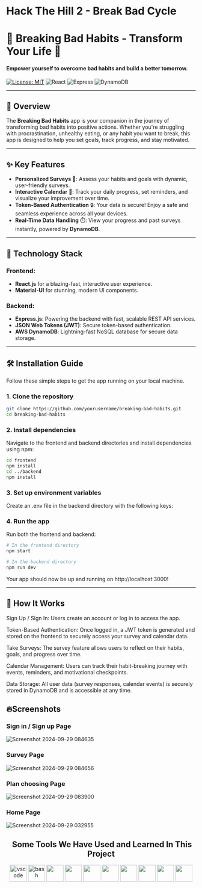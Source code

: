 # Hack The Hill 2 - Break Bad Cycle

# 🚀 Breaking Bad Habits - Transform Your Life 🌟


#### **Empower yourself to overcome bad habits and build a better tomorrow.**

[![License: MIT](https://img.shields.io/badge/License-MIT-green.svg)](LICENSE)
![React](https://img.shields.io/badge/Frontend-React-blue)
![Express](https://img.shields.io/badge/Backend-Express.js-green)
![DynamoDB](https://img.shields.io/badge/Database-DynamoDB-orange)

---

## 🎯 **Overview**
The **Breaking Bad Habits** app is your companion in the journey of transforming bad habits into positive actions. Whether you're struggling with procrastination, unhealthy eating, or any habit you want to break, this app is designed to help you set goals, track progress, and stay motivated.

---

## ✨ **Key Features**
- **Personalized Surveys** 📝: Assess your habits and goals with dynamic, user-friendly surveys.
- **Interactive Calendar** 📅: Track your daily progress, set reminders, and visualize your improvement over time.
- **Token-Based Authentication** 🔒: Your data is secure! Enjoy a safe and seamless experience across all your devices.
- **Real-Time Data Handling** ⏱️: View your progress and past surveys instantly, powered by **DynamoDB**.

---

## 🚀 **Technology Stack**
### Frontend:
- **React.js** for a blazing-fast, interactive user experience.
- **Material-UI** for stunning, modern UI components.

### Backend:
- **Express.js**: Powering the backend with fast, scalable REST API services.
- **JSON Web Tokens (JWT)**: Secure token-based authentication.
- **AWS DynamoDB**: Lightning-fast NoSQL database for secure data storage.


---

## 🛠️ **Installation Guide**
Follow these simple steps to get the app running on your local machine.

### **1. Clone the repository**
```bash
git clone https://github.com/yourusername/breaking-bad-habits.git
cd breaking-bad-habits
```

### **2. Install dependencies**
Navigate to the frontend and backend directories and install dependencies using npm:
```bash
cd frontend
npm install
cd ../backend
npm install
```

### **3. Set up environment variables**
Create an .env file in the backend directory with the following keys:


### **4. Run the app**
Run both the frontend and backend:
```bash
# In the frontend directory
npm start

# In the backend directory
npm run dev
```
Your app should now be up and running on http://localhost:3000!

---

## 🧠 **How It Works**

Sign Up / Sign In: Users create an account or log in to access the app.

Token-Based Authentication: Once logged in, a JWT token is generated and stored on the frontend to securely access your survey and calendar data.

Take Surveys: The survey feature allows users to reflect on their habits, goals, and progress over time.

Calendar Management: Users can track their habit-breaking journey with events, reminders, and motivational checkpoints.

Data Storage: All user data (survey responses, calendar events) is securely stored in DynamoDB and is accessible at any time.


## 🔥**Screenshots**

### Sign in / Sign up Page
![Screenshot 2024-09-29 084635](https://github.com/user-attachments/assets/d67aeee3-e7aa-4bf5-965c-f4b655c60f99)

### Survey Page
![Screenshot 2024-09-29 084656](https://github.com/user-attachments/assets/81b566ba-5cf8-4acd-981a-7e0f22a1f522)

### Plan choosing Page
![Screenshot 2024-09-29 083900](https://github.com/user-attachments/assets/b6ffee36-fd19-4b7a-9888-889de88ec54d)

### Home Page
![Screenshot 2024-09-29 032955](https://github.com/user-attachments/assets/2d1c454f-daf6-49d9-b8f8-2763ed15006f)

<h2 align="center"> &nbsp;Some Tools We Have Used and Learned In This Project</h2>
<p align="center">
<img src="https://cdn.jsdelivr.net/gh/devicons/devicon/icons/vscode/vscode-original.svg" alt="vscode" width="45" height="45"/>
<img src="https://cdn.jsdelivr.net/gh/devicons/devicon/icons/bash/bash-original.svg" alt="bash" width="45" height="45"/>
<img src="https://cdn.jsdelivr.net/gh/devicons/devicon@latest/icons/express/express-original.svg" width="45" height="45"/>
<img src="https://cdn.jsdelivr.net/gh/devicons/devicon@latest/icons/javascript/javascript-original.svg" width="45" height="45"/>
<img src="https://cdn.jsdelivr.net/gh/devicons/devicon@latest/icons/html5/html5-original.svg" width="45" height="45"/>
<img src="https://cdn.jsdelivr.net/gh/devicons/devicon@latest/icons/css3/css3-original.svg" width="45" height="45"/>
<img src="https://cdn.jsdelivr.net/gh/devicons/devicon@latest/icons/react/react-original.svg" width="45" height="45"/>
<img src="https://cdn.jsdelivr.net/gh/devicons/devicon@latest/icons/nodejs/nodejs-plain-wordmark.svg" width="45" height="45"/>
<img src="https://cdn.jsdelivr.net/gh/devicons/devicon@latest/icons/git/git-plain-wordmark.svg" width="45" height="45"/>
<img src="https://cdn.jsdelivr.net/gh/devicons/devicon@latest/icons/dynamodb/dynamodb-original.svg" width="45" height="45" />

